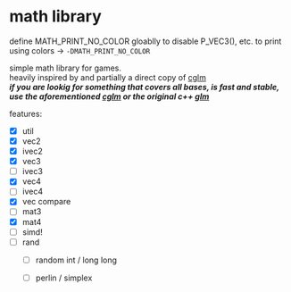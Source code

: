 
# math library

define MATH_PRINT_NO_COLOR gloablly to disable P_VEC3(), etc. to print using colors -> `-DMATH_PRINT_NO_COLOR`<br>

simple math library for games. <br>
heavily inspired by and partially a direct copy of [cglm](https://github.com/recp/cglm) <br>
_**if you are lookig for something that covers all bases, is fast and stable, <br>
use the aforementioned [cglm](https://github.com/recp/cglm) or the original c++ [glm](https://github.com/Groovounet/glm)**_

features:
  - [x] util 
  - [x] vec2
  - [x] ivec2
  - [x] vec3
  - [ ] ivec3
  - [x] vec4
  - [ ] ivec4
  - [x] vec compare
  - [ ] mat3
  - [x] mat4
  - [ ] simd!
  - [ ] rand
    - [ ] random int / long long
    - [ ] perlin / simplex

